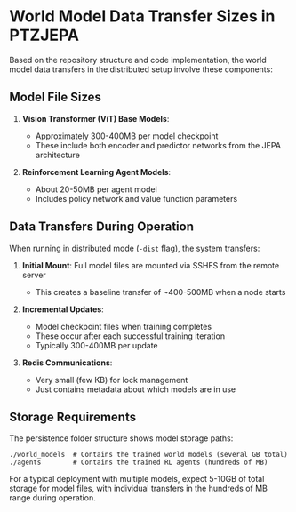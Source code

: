 # World Model Data Transfer Sizes in PTZJEPA

Based on the repository structure and code implementation, the world model data transfers in the distributed setup involve these components:

## Model File Sizes

1. **Vision Transformer (ViT) Base Models**: 
   - Approximately 300-400MB per model checkpoint
   - These include both encoder and predictor networks from the JEPA architecture

2. **Reinforcement Learning Agent Models**:
   - About 20-50MB per agent model
   - Includes policy network and value function parameters

## Data Transfers During Operation

When running in distributed mode (`-dist` flag), the system transfers:

1. **Initial Mount**: Full model files are mounted via SSHFS from the remote server
   - This creates a baseline transfer of ~400-500MB when a node starts

2. **Incremental Updates**:
   - Model checkpoint files when training completes
   - These occur after each successful training iteration
   - Typically 300-400MB per update

3. **Redis Communications**:
   - Very small (few KB) for lock management
   - Just contains metadata about which models are in use

## Storage Requirements

The persistence folder structure shows model storage paths:
```
./world_models  # Contains the trained world models (several GB total)
./agents        # Contains the trained RL agents (hundreds of MB)
```

For a typical deployment with multiple models, expect 5-10GB of total storage for model files, with individual transfers in the hundreds of MB range during operation.